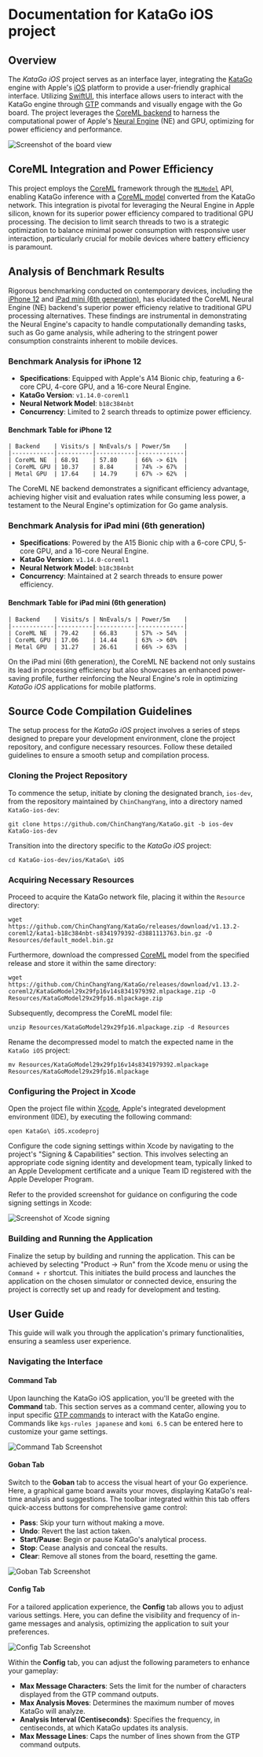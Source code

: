 # Documentation for KataGo iOS project

## Overview
The *KataGo iOS* project serves as an interface layer, integrating the [KataGo](https://github.com/ChinChangYang/KataGo/tree/metal-coreml-stable) engine with Apple's [iOS](https://www.apple.com/ios) platform to provide a user-friendly graphical interface. Utilizing [SwiftUI](https://developer.apple.com/xcode/swiftui/), this interface allows users to interact with the KataGo engine through [GTP](https://github.com/ChinChangYang/KataGo/blob/metal-coreml-stable/docs/GTP_Extensions.md) commands and visually engage with the Go board. The project leverages the [CoreML backend](https://github.com/ChinChangYang/KataGo/blob/metal-coreml-stable/docs/CoreML_Backend.md) to harness the computational power of Apple's [Neural Engine](https://machinelearning.apple.com/research/neural-engine-transformers) (NE) and GPU, optimizing for power efficiency and performance.

![Screenshot of the board view](GobanView.png)

## CoreML Integration and Power Efficiency
This project employs the [CoreML](https://developer.apple.com/machine-learning/core-ml/) framework through the [`MLModel`](https://developer.apple.com/documentation/coreml/mlmodel) API, enabling KataGo inference with a [CoreML model](https://apple.github.io/coremltools/docs-guides/source/overview-coremltools.html) converted from the KataGo network. This integration is pivotal for leveraging the Neural Engine in Apple silicon, known for its superior power efficiency compared to traditional GPU processing. The decision to limit search threads to two is a strategic optimization to balance minimal power consumption with responsive user interaction, particularly crucial for mobile devices where battery efficiency is paramount.

## Analysis of Benchmark Results
Rigorous benchmarking conducted on contemporary devices, including the [iPhone 12](https://support.apple.com/kb/SP830) and [iPad mini (6th generation)](https://support.apple.com/kb/SP850), has elucidated the CoreML Neural Engine (NE) backend's superior power efficiency relative to traditional GPU processing alternatives. These findings are instrumental in demonstrating the Neural Engine's capacity to handle computationally demanding tasks, such as Go game analysis, while adhering to the stringent power consumption constraints inherent to mobile devices.

### Benchmark Analysis for iPhone 12

- **Specifications**: Equipped with Apple's A14 Bionic chip, featuring a 6-core CPU, 4-core GPU, and a 16-core Neural Engine.
- **KataGo Version**: `v1.14.0-coreml1`
- **Neural Network Model**: `b18c384nbt`
- **Concurrency**: Limited to 2 search threads to optimize power efficiency.

#### Benchmark Table for iPhone 12

```
| Backend    | Visits/s | NnEvals/s | Power/5m    |
|------------|----------|-----------|-------------|
| CoreML NE  | 68.91    | 57.80     | 66% -> 61%  |
| CoreML GPU | 10.37    | 8.84      | 74% -> 67%  |
| Metal GPU  | 17.64    | 14.79     | 67% -> 62%  |
```

The CoreML NE backend demonstrates a significant efficiency advantage, achieving higher visit and evaluation rates while consuming less power, a testament to the Neural Engine's optimization for Go game analysis.

### Benchmark Analysis for iPad mini (6th generation)

- **Specifications**: Powered by the A15 Bionic chip with a 6-core CPU, 5-core GPU, and a 16-core Neural Engine.
- **KataGo Version**: `v1.14.0-coreml1`
- **Neural Network Model**: `b18c384nbt`
- **Concurrency**: Maintained at 2 search threads to ensure power efficiency.

#### Benchmark Table for iPad mini (6th generation)

```
| Backend    | Visits/s | NnEvals/s | Power/5m    |
|------------|----------|-----------|-------------|
| CoreML NE  | 79.42    | 66.83     | 57% -> 54%  |
| CoreML GPU | 17.06    | 14.44     | 63% -> 60%  |
| Metal GPU  | 31.27    | 26.61     | 66% -> 63%  |
```

On the iPad mini (6th generation), the CoreML NE backend not only sustains its lead in processing efficiency but also showcases an enhanced power-saving profile, further reinforcing the Neural Engine's role in optimizing *KataGo iOS* applications for mobile platforms.

## Source Code Compilation Guidelines
The setup process for the *KataGo iOS* project involves a series of steps designed to prepare your development environment, clone the project repository, and configure necessary resources. Follow these detailed guidelines to ensure a smooth setup and compilation process.

### Cloning the Project Repository
To commence the setup, initiate by cloning the designated branch, `ios-dev`, from the repository maintained by `ChinChangYang`, into a directory named `KataGo-ios-dev`:
```
git clone https://github.com/ChinChangYang/KataGo.git -b ios-dev KataGo-ios-dev
```

Transition into the directory specific to the *KataGo iOS* project:
```
cd KataGo-ios-dev/ios/KataGo\ iOS
```

### Acquiring Necessary Resources
Proceed to acquire the KataGo network file, placing it within the `Resource` directory:
```
wget https://github.com/ChinChangYang/KataGo/releases/download/v1.13.2-coreml2/kata1-b18c384nbt-s8341979392-d3881113763.bin.gz -O Resources/default_model.bin.gz
```

Furthermore, download the compressed [CoreML](https://github.com/ChinChangYang/KataGo/releases/tag/v1.13.2-coreml2) model from the specified release and store it within the same directory:
```
wget https://github.com/ChinChangYang/KataGo/releases/download/v1.13.2-coreml2/KataGoModel29x29fp16v14s8341979392.mlpackage.zip -O Resources/KataGoModel29x29fp16.mlpackage.zip
```

Subsequently, decompress the CoreML model file:
```
unzip Resources/KataGoModel29x29fp16.mlpackage.zip -d Resources
```

Rename the decompressed model to match the expected name in the `KataGo iOS` project:
```
mv Resources/KataGoModel29x29fp16v14s8341979392.mlpackage Resources/KataGoModel29x29fp16.mlpackage
```

### Configuring the Project in Xcode
Open the project file within [Xcode](https://developer.apple.com/xcode/), Apple's integrated development environment (IDE), by executing the following command:
```
open KataGo\ iOS.xcodeproj
```

Configure the code signing settings within Xcode by navigating to the project's "Signing & Capabilities" section. This involves selecting an appropriate code signing identity and development team, typically linked to an Apple Development certificate and a unique Team ID registered with the Apple Developer Program.

Refer to the provided screenshot for guidance on configuring the code signing settings in Xcode:

![Screenshot of Xcode signing](Xcode_Signing.png)

### Building and Running the Application
Finalize the setup by building and running the application. This can be achieved by selecting "Product -> Run" from the Xcode menu or using the `Command + r` shortcut. This initiates the build process and launches the application on the chosen simulator or connected device, ensuring the project is correctly set up and ready for development and testing.

## User Guide
This guide will walk you through the application's primary functionalities, ensuring a seamless user experience.

### Navigating the Interface
#### Command Tab
Upon launching the KataGo iOS application, you'll be greeted with the **Command** tab. This section serves as a command center, allowing you to input specific [GTP commands](https://github.com/ChinChangYang/KataGo/blob/metal-coreml-stable/docs/GTP_Extensions.md) to interact with the KataGo engine. Commands like `kgs-rules japanese` and `komi 6.5` can be entered here to customize your game settings.

![Command Tab Screenshot](CommandView.png)

#### Goban Tab
Switch to the **Goban** tab to access the visual heart of your Go experience. Here, a graphical game board awaits your moves, displaying KataGo's real-time analysis and suggestions. The toolbar integrated within this tab offers quick-access buttons for comprehensive game control:

- **Pass**: Skip your turn without making a move.
- **Undo**: Revert the last action taken.
- **Start/Pause**: Begin or pause KataGo's analytical process.
- **Stop**: Cease analysis and conceal the results.
- **Clear**: Remove all stones from the board, resetting the game.

![Goban Tab Screenshot](GobanViewNote.png)

#### Config Tab
For a tailored application experience, the **Config** tab allows you to adjust various settings. Here, you can define the visibility and frequency of in-game messages and analysis, optimizing the application to suit your preferences.

![Config Tab Screenshot](ConfigView.png)

Within the **Config** tab, you can adjust the following parameters to enhance your gameplay:

- **Max Message Characters**: Sets the limit for the number of characters displayed from the GTP command outputs.
- **Max Analysis Moves**: Determines the maximum number of moves KataGo will analyze.
- **Analysis Interval (Centiseconds)**: Specifies the frequency, in centiseconds, at which KataGo updates its analysis.
- **Max Message Lines**: Caps the number of lines shown from the GTP command outputs.
